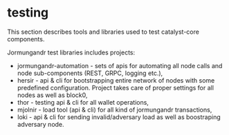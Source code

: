 # testing

This section describes tools and libraries used to test catalyst-core components.

Jormungandr test libraries includes projects:

* jormungandr-automation - sets of apis for automating all node calls and node sub-components (REST, GRPC, logging etc.),
* hersir - api & cli for bootstrapping entire network of nodes with some predefined configuration.
  Project takes care of proper settings for all nodes as well as block0,
* thor - testing api & cli for all wallet operations,
* mjolnir - load tool (api & cli) for all kind of jormungandr transactions,
* loki - api & cli for sending invalid/adversary load as well as boostraping adversary node.
